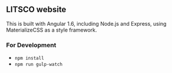 ## LITSCO website ##
This is built with Angular 1.6, including Node.js and Express, using MaterializeCSS as a style framework.

### For Development ###
- `npm install`
- `npm run gulp-watch`
